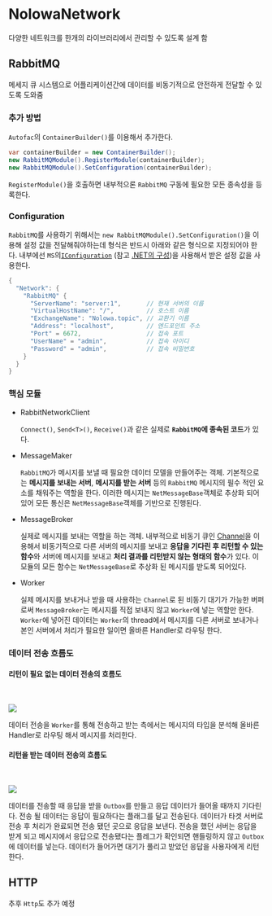 # NolowaNetwork

다양한 네트워크를 한개의 라이브러리에서 관리할 수 있도록 설계 함

## RabbitMQ

메세지 큐 시스템으로 어플리케이션간에 데이터를 비동기적으로 안전하게 전달할 수 있도록 도와줌

### 추가 방법
`Autofac`의 `ContainerBuilder()`를 이용해서 추가한다.

``` C#
var containerBuilder = new ContainerBuilder();
new RabbitMQModule().RegisterModule(containerBuilder);
new RabbitMQModule().SetConfiguration(containerBuilder);
```

`RegisterModule()`을 호출하면 내부적으론 `RabbitMQ` 구동에 필요한 모든 종속성을 등록한다.

### Configuration

`RabbitMQ`를 사용하기 위해서는 `new RabbitMQModule().SetConfiguration()`을 이용해 설정 값을 전달해줘야하는데 형식은 반드시 아래와 같은 형식으로 지정되어야 한다. 내부에선 `MS`의[`IConfiguration`](https://learn.microsoft.com/ko-kr/dotnet/api/microsoft.extensions.configuration.iconfiguration?view=net-8.0) (참고 [.NET의 구성](https://learn.microsoft.com/ko-kr/dotnet/core/extensions/configuration))을 사용해서 받은 설정 값을 사용한다.
``` C#
{
  "Network": {
    "RabbitMQ" {
      "ServerName": "server:1",       // 현재 서버의 이름
      "VirtualHostName": "/",         // 호스트 이름
      "ExchangeName": "Nolowa.topic", // 교환기 이름
      "Address": "localhost",         // 엔드포인트 주소
      "Port" = 6672,                  // 접속 포트
      "UserName" = "admin",           // 접속 아이디
      "Password" = "admin",           // 접속 비밀번호
    }
  }
}
```

### 핵심 모듈

- RabbitNetworkClient

    `Connect()`, `Send<T>()`, `Receive()`과 같은 실제로 **`RabbitMQ`에 종속된 코드**가 있다. 

- MessageMaker

    `RabbitMQ`가 메시지를 보낼 때 필요한 데이터 모델을 만들어주는 객체. 기본적으로는 **메시지를 보내는 서버**, **메시지를 받는 서버** 등의 `RabbitMQ` 메시지의 필수 적인 요소를 채워주는 역할을 한다. 이러한 메시지는 `NetMessageBase`객체로 추상화 되어있어 모든 통신은 `NetMessageBase`객체를 기반으로 진행된다.

- MessageBroker

    실제로 메시지를 보내는 역할을 하는 객체. 내부적으로 비동기 큐인 [Channel](https://learn.microsoft.com/ko-kr/dotnet/core/extensions/channels)을 이용해서 비동기적으로 다른 서버의 메시지를 보내고 **응답을 기다린 후 리턴할 수 있는 함수**와 서버에 메시지를 보내고 **처리 결과를 리턴받지 않는 형태의 함수**가 있다. 이 모듈의 모든 함수는 `NetMessageBase`로 추상화 된 메시지를 받도록 되어있다.

- Worker

    실제 메시지를 보내거나 받을 때 사용하는 `Channel`로 된 비동기 대기가 가능한 버퍼로써 `MessageBroker`는 메시지를 직접 보내지 않고 `Worker`에 넣는 역할만 한다. `Worker`에 넣어진 데이터는 `Worker`의 thread에서 메시지를 다른 서버로 보내거나 본인 서버에서 처리가 필요한 일이면 올바른 Handler로 라우팅 한다.

### 데이터 전송 흐름도

#### 리턴이 필요 없는 데이터 전송의 흐름도

<br>

![](https://github.com/user-attachments/assets/38cf52a7-3c97-406a-8eb7-a779a941f956)


데이터 전송을 `Worker`를 통해 전송하고 받는 측에서는 메시지의 타입을 분석해 올바른 Handler로 라우팅 해서 메시지를 처리한다.

#### 리턴을 받는 데이터 전송의 흐름도

<br>

![](https://github.com/user-attachments/assets/11f6512a-62ea-4bde-90fa-145649370f09)

데이터를 전송할 때 응답을 받을 `Outbox`를 만들고 응답 데이터가 들어올 때까지 기다린다. 전송 될 데이터는 응답이 필요하다는 플래그를 달고 전송된다. 데이터가 타겟 서버로 전송 후 처리가 완료되면 전송 됐던 곳으로 응답을 보낸다. 전송을 했던 서버는 응답을 받게 되고 메시지에서 응답으로 전송됐다는 플레그가 확인되면 핸들링하지 않고 `Outbox`에 데이터를 넣는다. 데이터가 들어가면 대기가 풀리고 받았던 응답을 사용자에게 리턴한다.


## HTTP

추후 `Http`도 추가 예정